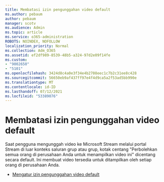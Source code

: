 ```yaml
---
title: Membatasi izin pengunggahan video default
ms.author: pebaum
author: pebaum
manager: scotv
ms.audience: Admin
ms.topic: article
ms.service: o365-administration
ROBOTS: NOINDEX, NOFOLLOW
localization_priority: Normal
ms.collection: Adm_O365
ms.assetid: ef2df989-8539-48b5-a324-97d2e09f14fe
ms.custom:
- "9002650"
- "5101"
ms.openlocfilehash: 3424d8c4a0e3f34e4b2708eec1c7b2c31ee8c428
ms.sourcegitcommit: 56650eb9af437ff97e4f4d9ca5a2f53ad5bb990e
ms.translationtype: MT
ms.contentlocale: id-ID
ms.lasthandoff: 07/12/2021
ms.locfileid: "53389076"
---
```

# <a name="restrict-default-video-upload-permissions"></a>Membatasi izin pengunggahan video default

Saat pengguna mengunggah video ke Microsoft Stream melalui portal Stream di luar konteks saluran grup atau grup, kotak centang "Perbolehkan semua orang di perusahaan Anda untuk menampilkan video ini" dicentang secara default. Ini membuat video tersedia untuk ditampilkan oleh setiap orang di perusahaan Anda.

- [Mengatur izin pengunggahan video default](/stream/default-video-permissions)
